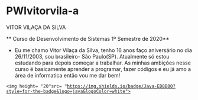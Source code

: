# PWIvitorvila-a

 VITOR VILAÇA DA SILVA

** Curso de Desenvolvimento de Sistemas 1º Semestre de 2020**

 
 - Eu me chamo Vitor Vilaça da Silva, tenho 16 anos faço aniversário no 
   dia 26/11/2003, sou brasileiro- São Paulo(SP). Atualmente só estou   
   estudando para depois começar a trabalhar. As minhas ambições nesse  
   curso é basicamente aprender a programar, fazer códigos e eu já amo a
   área de informatica então vou me dar bem!

<code><img height= "20"src= "https://img.shields.io/badge/Java-ED8B00?style=for-the-badge&logo=java&logoColor=white"></code>
